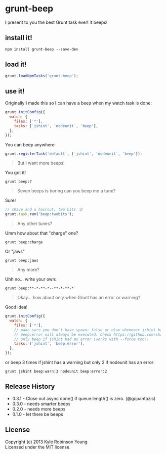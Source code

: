 # grunt-beep

I present to you the best Grunt task ever! It beeps!

## install it!

```
npm install grunt-beep --save-dev
```

## load it!

```js
grunt.loadNpmTasks('grunt-beep');
```

## use it!

Originally I made this so I can have a beep when my watch task is done:

```js
grunt.initConfig({
  watch: {
    files: ['*'],
    tasks: ['jshint', 'nodeunit', 'beep'],
  },
});
```

You can beep anywhere:

```js
grunt.registerTask('default', ['jshint', 'nodeunit', 'beep']);
```

> But I want more beeps!

You got it!

```shell
grunt beep:7
```

> Seven beeps is boring can you beep me a tune?

Sure!

```js
// shave and a haircut, two bits :D
grunt.task.run('beep:twobits');
```

> Any other tunes?

Umm how about that "charge" one?

```shell
grunt beep:charge
```

Or "jaws"

```shell
grunt beep:jaws
```

> Any more?

Uhh no... write your own:

```shell
grunt beep:**-*-**-*--**-*-**-*
```

> Okay... how about only when Grunt has an error or warning?

Good idea!

```js
grunt.initConfig({
  watch: {
    files: ['*'],
    // make sure you don't have spawn: false or else whenever jshint has an error,
    // beep:error will always be executed. Check https://github.com/shama/grunt-beep/issues/6 for reference.
    // only beep if jshint had an error (works with --force too!)
    tasks: ['jshint', 'beep:error'],
  },
});
```

or beep 3 times if jshint has a warning but only 2 if nodeunit has an error:

```shell
grunt jshint beep:warn:3 nodeunit beep:error:2
```

## Release History
* 0.3.1 - Close out async done() if queue.length() is zero. (@gcpantazis)
* 0.3.0 - needs smarter beeps
* 0.2.0 - needs more beeps
* 0.1.0 - let there be beeps

## License
Copyright (c) 2013 Kyle Robinson Young  
Licensed under the MIT license.
